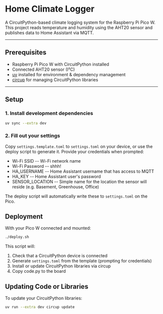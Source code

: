 # Home Climate Logger

A CircuitPython-based climate logging system for the Raspberry Pi Pico W.
This project reads temperature and humidity using the AHT20 sensor
and publishes data to Home Assistant via MQTT.

---

## Prerequisites

- Raspberry Pi Pico W with CircuitPython installed
- Connected AHT20 sensor (I²C)
- [uv](https://pypi.org/project/uv/) installed for environment & dependency management
- [circup](https://pypi.org/project/circup/) for managing CircuitPython libraries

---

## Setup

### 1. Install development dependencies

```bash
uv sync --extra dev
```

### 2. Fill out your settings

Copy `settings.template.toml` to `settings.toml` on your device, or use the deploy script to generate it.
Provide your credentials when prompted:

- Wi-Fi SSID -- Wi-Fi network name
- Wi-Fi Password -- shhh!
- HA_USERNAME -- Home Assistant username that has access to MQTT
- HA_KEY -- Home Assistant user's password
- SENSOR_LOCATION -- Simple name for the location the sensor will reside (e.g. Basement, Greenhouse, Office)

The deploy script will automatically write these to `settings.toml` on the Pico.

## Deployment

With your Pico W connected and mounted:

```bash
./deploy.sh
```

This script will:

1. Check that a CircuitPython device is connected
2. Generate `settings.toml` from the template (prompting for credentials)
3. Install or update CircuitPython libraries via circup
4. Copy code.py to the board

## Updating Code or Libraries

To update your CircuitPython libraries:

```bash
uv run --extra dev circup update
```

